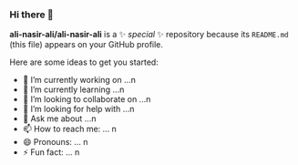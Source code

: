 ### Hi there 👋


**ali-nasir-ali/ali-nasir-ali** is a ✨ _special_ ✨ repository because its `README.md` (this file) appears on your GitHub profile.

Here are some ideas to get you started:

- 🔭 I’m currently working on ...n
- 🌱 I’m currently learning ...n
- 👯 I’m looking to collaborate on ...n
- 🤔 I’m looking for help with ...n
- 💬 Ask me about ...n
- 📫 How to reach me: ... n
- 😄 Pronouns: ... n
- ⚡ Fun fact: ... n

